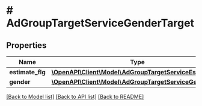 # # AdGroupTargetServiceGenderTarget

## Properties

Name | Type | Description | Notes
------------ | ------------- | ------------- | -------------
**estimate_flg** | [**\OpenAPI\Client\Model\AdGroupTargetServiceEstimateFlg**](AdGroupTargetServiceEstimateFlg.md) |  | [optional]
**gender** | [**\OpenAPI\Client\Model\AdGroupTargetServiceGender**](AdGroupTargetServiceGender.md) |  | [optional]

[[Back to Model list]](../../README.md#models) [[Back to API list]](../../README.md#endpoints) [[Back to README]](../../README.md)
